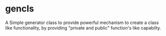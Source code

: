 # gencls
A Simple generator class to provide powerful mechanism to create a class like functionality, by providing "private and public" function's like capabilty.
